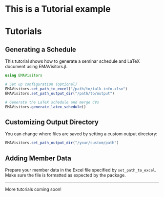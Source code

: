 # This is a Tutorial example

# Tutorials

## Generating a Schedule

This tutorial shows how to generate a seminar schedule and LaTeX document using EMAVisitors.jl.

```julia
using EMAVisitors

# Set up configuration (optional)
EMAVisitors.set_path_to_excel("/path/to/talk-info.xlsx")
EMAVisitors.set_path_output_dir("/path/to/output")

# Generate the LaTeX schedule and merge CVs
EMAVisitors.generate_latex_schedule()
```

## Customizing Output Directory

You can change where files are saved by setting a custom output directory:

```julia
EMAVisitors.set_path_output_dir("/your/custom/path")
```

## Adding Member Data

Prepare your member data in the Excel file specified by `set_path_to_excel`. Make sure the file is formatted as expected by the package.

---

More tutorials coming soon!